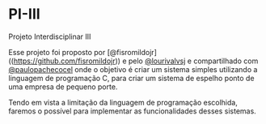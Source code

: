 # PI-III
Projeto Interdisciplinar III

Esse projeto foi proposto por [@fisromildojr] ((https://github.com/fisromildojr)) e pelo [@lourivalvsj](https://github.com/lourivalvsj) e compartilhado com [@paulopachecocel](https://github.com/paulopachecocel)  onde o objetivo é criar um sistema simples utilizando a linguagem de programação C, para criar um sistema de espelho ponto de uma empresa de pequeno porte.

Tendo em vista a limitação da linguagem de programação escolhida, faremos o possível para implementar as funcionalidades desses sistemas.
